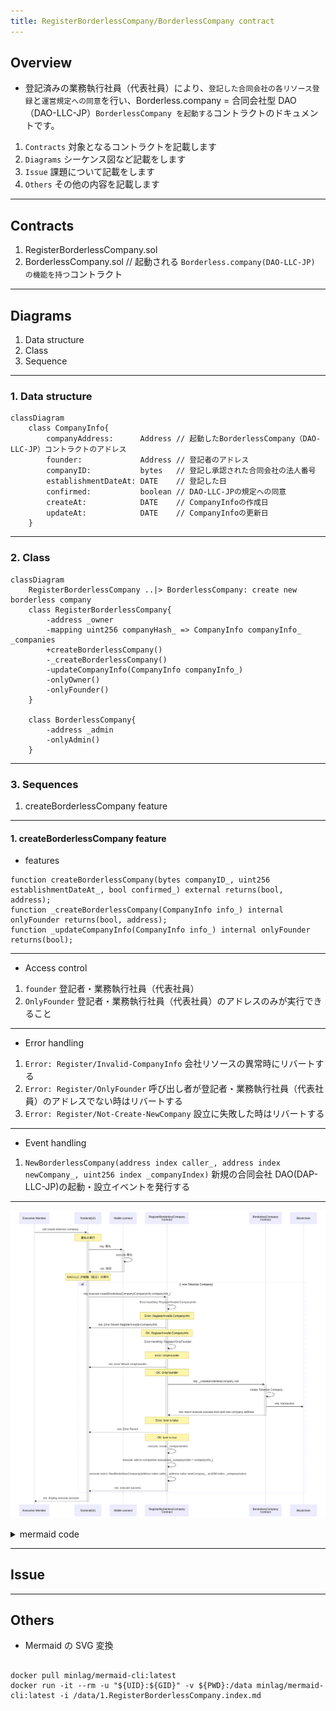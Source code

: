 ```yaml
---
title: RegisterBorderlessCompany/BorderlessCompany contract
---
```


## Overview

- 登記済みの業務執行社員（代表社員）により、`登記した合同会社の各リソース登録`と`運営規定への同意`を行い、Borderless.company = 合同会社型 DAO（DAO-LLC-JP）`BorderlessCompany を起動する`コントラクトのドキュメントです。

1. `Contracts` 対象となるコントラクトを記載します
2. `Diagrams` シーケンス図など記載をします
3. `Issue` 課題について記載をします
4. `Others` その他の内容を記載します

---

## Contracts

1. RegisterBorderlessCompany.sol
2. BorderlessCompany.sol // 起動される `Borderless.company(DAO-LLC-JP) の機能を持つ`コントラクト

---

## Diagrams

1. Data structure
2. Class
3. Sequence

---

### 1. Data structure

```mermaid
classDiagram
    class CompanyInfo{
        companyAddress:      Address // 起動したBorderlessCompany（DAO-LLC-JP）コントラクトのアドレス
        founder:             Address // 登記者のアドレス
        companyID:           bytes   // 登記し承認された合同会社の法人番号
        establishmentDateAt: DATE    // 登記した日
        confirmed:           boolean // DAO-LLC-JPの規定への同意
        createAt:            DATE    // CompanyInfoの作成日
        updateAt:            DATE    // CompanyInfoの更新日
    }
```

---

### 2. Class

```mermaid
classDiagram
    RegisterBorderlessCompany ..|> BorderlessCompany: create new borderless company
    class RegisterBorderlessCompany{
        -address _owner
        -mapping uint256 companyHash_ => CompanyInfo companyInfo_ _companies
        +createBorderlessCompany()
        -_createBorderlessCompany()
        -updateCompanyInfo(CompanyInfo companyInfo_)
        -onlyOwner()
        -onlyFounder()
    }

    class BorderlessCompany{
        -address _admin
        -onlyAdmin()
    }
```

---

### 3. Sequences

1. createBorderlessCompany feature

---

#### 1. createBorderlessCompany feature

- features

```solidity
function createBorderlessCompany(bytes companyID_, uint256 establishmentDateAt_, bool confirmed_) external returns(bool, address);
function _createBorderlessCompany(CompanyInfo info_) internal onlyFounder returns(bool, address);
function _updateCompanyInfo(CompanyInfo info_) internal onlyFounder returns(bool);
```

---

- Access control

1. `founder` 登記者・業務執行社員（代表社員）
2. `OnlyFounder` 登記者・業務執行社員（代表社員）のアドレスのみが実行できること

---

- Error handling

1. `Error: Register/Invalid-CompanyInfo` 会社リソースの異常時にリバートする
2. `Error: Register/OnlyFounder` 呼び出し者が登記者・業務執行社員（代表社員）のアドレスでない時はリバートする
3. `Error: Register/Not-Create-NewCompany` 設立に失敗した時はリバートする

---

- Event handling

1. `NewBorderlessCompany(address index caller_, address index newCompany_, uint256 index _companyIndex)` 新規の合同会社 DAO(DAP-LLC-JP)の起動・設立イベントを発行する

---

<!-- sequence diagram作成用 -->

![Create Tokenize Company(DAO-LLC-JP)](1.RegisterBorderlessCompany.index.md-3.svg)

<details>
<summary>mermaid code</summary>
    ```mermaid
        sequenceDiagram
            participant EM as Executive Member
            participant UI as frontend(UI)
            participant WC as Wallet connect
            participant RTC as RegisterBorderlessCompany<br/>Contract
            participant TC as BorderlessCompany<br/>Contract
            participant BC as Blockchain

            EM ->>+ UI: call create tokenize company
            Note over UI: 署名の実行
            UI ->>+ WC: req: 署名
            WC ->> WC: execute 署名
            WC -->>- UI: res: 承認
            Note over UI: DAO-LLC JP起動（設立）の実行
            alt: new Tokenize Company
            UI ->>+ RTC: req: execute createBorderlessCompany(CompanyInfo companyInfo_)
            RTC ->> RTC: Error-handling: Register/Invalid-CompanyInfo
            Note over RTC: Error: Register/Invalid-CompanyInfo
            RTC -->> UI: res: Error Revert Register/Invalid-CompanyInfo
            Note over RTC: OK: Register/Invalid-CompanyInfo
            RTC ->> RTC: Error-handling: Register/OnlyFounder
            Note over RTC: Error: OnlyFounder
            RTC -->> UI: res: Error Revert OnlyFounder
            Note over RTC: OK: OnlyFounder
            RTC ->>+ TC: req: _createBorderlessCompany call
            TC ->> TC: create Tokenize Company
            TC ->> BC: req: transaction
            TC -->>- RTC: res: return execute success bool and new company address
            Note over RTC: Error: bool is false
            RTC -->> UI: res: Error Revert
            Note over RTC: OK: bool is true
            RTC ->> RTC: execute: create _companyIndex
            RTC ->> RTC: execute: add to companies resoueces(_companyIndex = companyInfo_)
            RTC ->> RTC: execute event: NewBorderlessCompany(address index caller_, address index newCompany_, uint256 index _companyIndex)
            RTC -->>- UI: res: execute success
            end
            UI -->>- EM: res: display execute success
    ```

</details>

---

## Issue

---

## Others

- Mermaid の SVG 変換

```

docker pull minlag/mermaid-cli:latest
docker run -it --rm -u "${UID}:${GID}" -v ${PWD}:/data minlag/mermaid-cli:latest -i /data/1.RegisterBorderlessCompany.index.md

```
